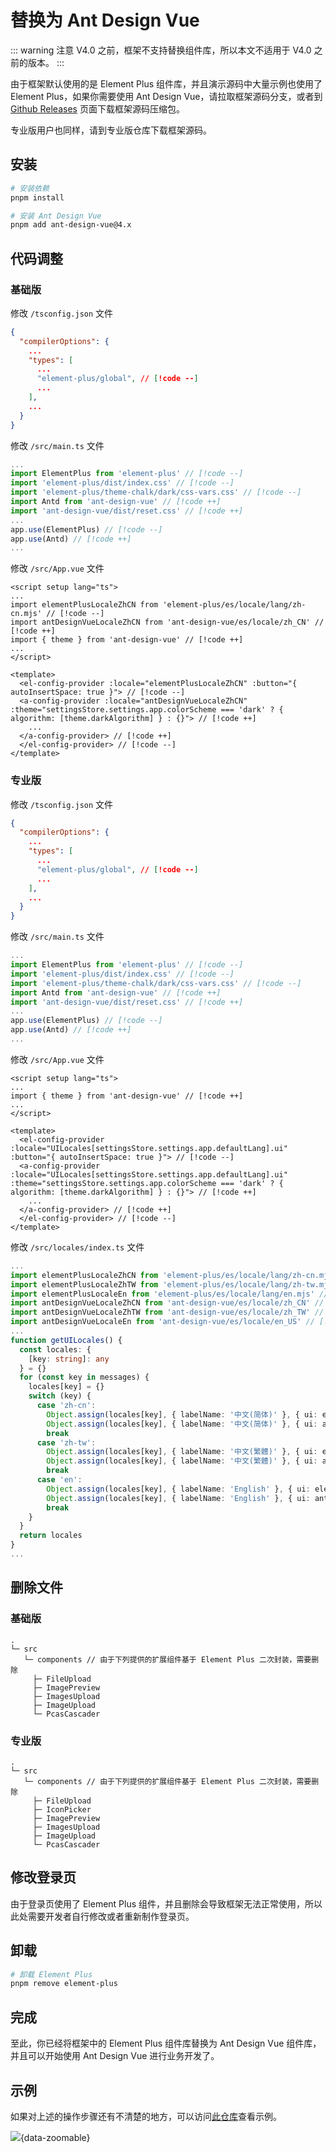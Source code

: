 # 替换为 Ant Design Vue

::: warning 注意
V4.0 之前，框架不支持替换组件库，所以本文不适用于 V4.0 之前的版本。
:::

由于框架默认使用的是 Element Plus 组件库，并且演示源码中大量示例也使用了 Element Plus，如果你需要使用 Ant Design Vue，请拉取框架源码分支，或者到 [Github Releases](https://github.com/fantastic-admin/basic/releases) 页面下载框架源码压缩包。

专业版用户也同样，请到专业版仓库下载框架源码。

## 安装

```sh
# 安装依赖
pnpm install

# 安装 Ant Design Vue
pnpm add ant-design-vue@4.x
```

## 代码调整

### 基础版

修改 `/tsconfig.json` 文件

```json
{
  "compilerOptions": {
    ...
    "types": [
      ...
      "element-plus/global", // [!code --]
      ...
    ],
    ...
  }
}
```

修改 `/src/main.ts` 文件

```ts
...
import ElementPlus from 'element-plus' // [!code --]
import 'element-plus/dist/index.css' // [!code --]
import 'element-plus/theme-chalk/dark/css-vars.css' // [!code --]
import Antd from 'ant-design-vue' // [!code ++]
import 'ant-design-vue/dist/reset.css' // [!code ++]
...
app.use(ElementPlus) // [!code --]
app.use(Antd) // [!code ++]
...
```

修改 `/src/App.vue` 文件

```vue
<script setup lang="ts">
...
import elementPlusLocaleZhCN from 'element-plus/es/locale/lang/zh-cn.mjs' // [!code --]
import antDesignVueLocaleZhCN from 'ant-design-vue/es/locale/zh_CN' // [!code ++]
import { theme } from 'ant-design-vue' // [!code ++]
...
</script>

<template>
  <el-config-provider :locale="elementPlusLocaleZhCN" :button="{ autoInsertSpace: true }"> // [!code --]
  <a-config-provider :locale="antDesignVueLocaleZhCN" :theme="settingsStore.settings.app.colorScheme === 'dark' ? { algorithm: [theme.darkAlgorithm] } : {}"> // [!code ++]
    ...
  </a-config-provider> // [!code ++]
  </el-config-provider> // [!code --]
</template>
```

### 专业版

修改 `/tsconfig.json` 文件

```json
{
  "compilerOptions": {
    ...
    "types": [
      ...
      "element-plus/global", // [!code --]
      ...
    ],
    ...
  }
}
```

修改 `/src/main.ts` 文件

```ts
...
import ElementPlus from 'element-plus' // [!code --]
import 'element-plus/dist/index.css' // [!code --]
import 'element-plus/theme-chalk/dark/css-vars.css' // [!code --]
import Antd from 'ant-design-vue' // [!code ++]
import 'ant-design-vue/dist/reset.css' // [!code ++]
...
app.use(ElementPlus) // [!code --]
app.use(Antd) // [!code ++]
...
```

修改 `/src/App.vue` 文件

```vue
<script setup lang="ts">
...
import { theme } from 'ant-design-vue' // [!code ++]
...
</script>

<template>
  <el-config-provider :locale="UILocales[settingsStore.settings.app.defaultLang].ui" :button="{ autoInsertSpace: true }"> // [!code --]
  <a-config-provider :locale="UILocales[settingsStore.settings.app.defaultLang].ui" :theme="settingsStore.settings.app.colorScheme === 'dark' ? { algorithm: [theme.darkAlgorithm] } : {}"> // [!code ++]
    ...
  </a-config-provider> // [!code ++]
  </el-config-provider> // [!code --]
</template>
```

修改 `/src/locales/index.ts` 文件

```ts
...
import elementPlusLocaleZhCN from 'element-plus/es/locale/lang/zh-cn.mjs' // [!code --]
import elementPlusLocaleZhTW from 'element-plus/es/locale/lang/zh-tw.mjs' // [!code --]
import elementPlusLocaleEn from 'element-plus/es/locale/lang/en.mjs' // [!code --]
import antDesignVueLocaleZhCN from 'ant-design-vue/es/locale/zh_CN' // [!code ++]
import antDesignVueLocaleZhTW from 'ant-design-vue/es/locale/zh_TW' // [!code ++]
import antDesignVueLocaleEn from 'ant-design-vue/es/locale/en_US' // [!code ++]
...
function getUILocales() {
  const locales: {
    [key: string]: any
  } = {}
  for (const key in messages) {
    locales[key] = {}
    switch (key) {
      case 'zh-cn':
        Object.assign(locales[key], { labelName: '中文(简体)' }, { ui: elementPlusLocaleZhCN }) // [!code --]
        Object.assign(locales[key], { labelName: '中文(简体)' }, { ui: antDesignVueLocaleZhCN }) // [!code ++]
        break
      case 'zh-tw':
        Object.assign(locales[key], { labelName: '中文(繁體)' }, { ui: elementPlusLocaleZhTW }) // [!code --]
        Object.assign(locales[key], { labelName: '中文(繁體)' }, { ui: antDesignVueLocaleZhTW }) // [!code ++]
        break
      case 'en':
        Object.assign(locales[key], { labelName: 'English' }, { ui: elementPlusLocaleEn }) // [!code --]
        Object.assign(locales[key], { labelName: 'English' }, { ui: antDesignVueLocaleEn }) // [!code ++]
        break
    }
  }
  return locales
}
...
```

## 删除文件

### 基础版

```
.
└─ src
   └─ components // 由于下列提供的扩展组件基于 Element Plus 二次封装，需要删除
     ├─ FileUpload
     ├─ ImagePreview
     ├─ ImagesUpload
     ├─ ImageUpload
     └─ PcasCascader
```

### 专业版

```
.
└─ src
   └─ components // 由于下列提供的扩展组件基于 Element Plus 二次封装，需要删除
     ├─ FileUpload
     ├─ IconPicker
     ├─ ImagePreview
     ├─ ImagesUpload
     ├─ ImageUpload
     └─ PcasCascader
```

## 修改登录页

由于登录页使用了 Element Plus 组件，并且删除会导致框架无法正常使用，所以此处需要开发者自行修改或者重新制作登录页。

## 卸载

```sh
# 卸载 Element Plus
pnpm remove element-plus
```

## 完成

至此，你已经将框架中的 Element Plus 组件库替换为 Ant Design Vue 组件库，并且可以开始使用 Ant Design Vue 进行业务开发了。

## 示例

如果对上述的操作步骤还有不清楚的地方，可以访问[此仓库](https://github.com/fantastic-admin/antd-example)查看示例。

![](/ui-antd.png){data-zoomable}